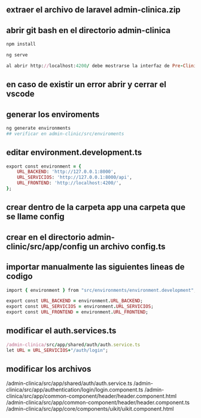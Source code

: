 ## extraer el archivo de laravel admin-clinica.zip
## abrir git bash en el directorio admin-clinica
```ruby
npm install
```
```ruby
ng serve
```
```ruby
al abrir http://localhost:4200/ debe mostrarse la interfaz de Pre-Clinic
```
## en caso de existir un error abrir y cerrar el vscode
## generar los enviroments
``` ruby
ng generate environments
## verificar en admin-clinic/src/enviroments
```
## editar environment.development.ts
``` ruby
export const environment = {
    URL_BACKEND: 'http://127.0.0.1:8000',
    URL_SERVICIOS: 'http://127.0.0.1:8000/api',
    URL_FRONTEND: 'http://localhost:4200/',
};
```
## crear dentro de la carpeta app una carpeta que se llame config
## crear en el directorio admin-clinic/src/app/config un archivo config.ts
## importar manualmente las siguientes lineas de codigo
``` ruby
import { environment } from "src/environments/environment.development";

export const URL_BACKEND = environment.URL_BACKEND;
export const URL_SERVICIOS = environment.URL_SERVICIOS;
export const URL_FRONTEND = environment.URL_FRONTEND;
```
## modificar el auth.services.ts
``` ruby
/admin-clinica/src/app/shared/auth/auth.service.ts
let URL = URL_SERVICIOS+"/auth/login";
```
## modificar los archivos
/admin-clinica/src/app/shared/auth/auth.service.ts
/admin-clinica/src/app/authentication/login/login.component.ts
/admin-clinica/src/app/common-component/header/header.component.html
/admin-clinica/src/app/common-component/header/header.component.ts
/admin-clinica/src/app/core/components/uikit/uikit.component.html
